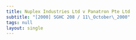 ```yaml
---
title: Nuplex Industries Ltd v Panatron Pte Ltd
subtitle: "[2000] SGHC 208 / 11\_October\_2000"
tags: null
layout: single
---
```


